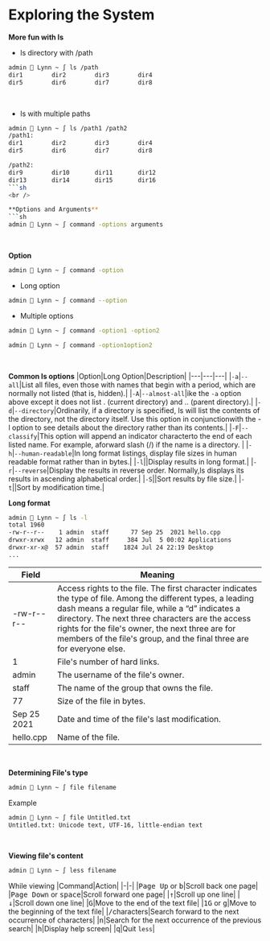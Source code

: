 # Exploring the System

**More fun with ls**
- ls directory with /path
```sh
admin  Lynn ~ ∫ ls /path
dir1		dir2		dir3		dir4
dir5		dir6		dir7		dir8
```
<br />

- ls with multiple paths
```sh
admin  Lynn ~ ∫ ls /path1 /path2
/path1:
dir1		dir2		dir3		dir4
dir5		dir6		dir7		dir8

/path2:
dir9		dir10		dir11		dir12
dir13		dir14		dir15		dir16
```sh
<br />

**Options and Arguments**
```sh
admin  Lynn ~ ∫ command -options arguments
```
<br />

**Option**
```sh
admin  Lynn ~ ∫ command -option
```
- Long option
```sh
admin  Lynn ~ ∫ command --option
```
- Multiple options
```sh
admin  Lynn ~ ∫ command -option1 -option2
```
```sh
admin  Lynn ~ ∫ command -option1option2
```
<br />

**Common ls options**
|Option|Long Option|Description|
|---|---|---|
|`-a`|`--all`|List all files, even those with names that begin with a period, which are normally not listed (that is, hidden).|
|`-A`|`--almost-all`|ike the `-a` option above except it does not list . (current directory) and .. (parent directory).|
|`-d`|`--directory`|Ordinarily, if a directory is specified, ls will list the contents of the directory, not the directory itself. Use this option in conjunctionwith the -l option to see details about the directory rather than its contents.|
|`-F`|`--classify`|This option will append an indicator characterto the end of each listed name. For example, aforward slash (/) if the name is a directory. |
|`-h`|`--human-readable`|In long format listings, display file sizes in human readable format rather than in bytes.|
|`-l`||Display results in long format.|
|`-r`|`--reverse`|Display the results in reverse order. Normally,ls displays its results in ascending alphabetical order.|
|`-S`||Sort results by file size.|
|`-t`||Sort by modification time.|
<br />

**Long format**
```sh
admin  Lynn ~ ∫ ls -l
total 1960
-rw-r--r--    1 admin  staff      77 Sep 25  2021 hello.cpp
drwxr-xrwx   12 admin  staff     384 Jul  5 00:02 Applications
drwxr-xr-x@  57 admin  staff    1824 Jul 24 22:19 Desktop
...
```
|Field|Meaning|
|-|-|
|-rw-r--r--|Access rights to the file. The first character indicates the type of file. Among the different types, a leading dash means a regular file, while a “d” indicates a directory. The next three characters are the access rights for the file's owner, the next three are for members of the file's group, and the final three are for everyone else.|
|1|File's number of hard links.|
|admin|The username of the file's owner.|
|staff|The name of the group that owns the file.|
|77|Size of the file in bytes.|
|Sep 25  2021|Date and time of the file's last modification.|
|hello.cpp|Name of the file.|
<br />

**Determining File's type**
```sh
admin  Lynn ~ ∫ file filename
```
Example
```sh
admin  Lynn ~ ∫ file Untitled.txt
Untitled.txt: Unicode text, UTF-16, little-endian text
```
<br />

**Viewing file's content**
```sh
admin  Lynn ~ ∫ less filename
```
While viewing
|Command|Action|
|-|-|
|<kbd>Page Up</kbd> or <kbd>b</kbd>|Scroll back one page|
|<kbd>Page Down</kbd> or <kbd>space</kbd>|Scroll forward one page|
|<kbd>↑</kbd>|Scroll up one line|
|<kbd>↓</kbd>|Scroll down one line|
|<kbd>G</kbd>|Move to the end of the text file|
|<kbd>1</kbd><kbd>G</kbd> or <kbd>g</kbd>|Move to the beginning of the text file|
|<kbd>/</kbd>characters|Search forward to the next occurrence of characters|
|<kbd>n</kbd>|Search for the next occurrence of the previous search|
|<kbd>h</kbd>|Display help screen|
|<kbd>q</kbd>|Quit `less`|